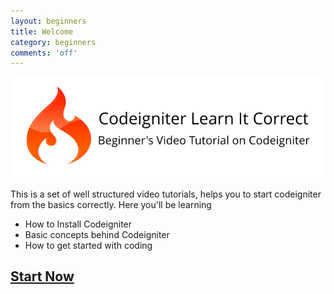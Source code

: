 ```yaml
---
layout: beginners
title: Welcome
category: beginners
comments: 'off'
---
```


![Codeingiter Tutorial](/images/beginners/codeigniter-tutorial.png)

This is a set of well structured video tutorials, helps you to start codeigniter from the basics correctly. Here you'll be learning 


* How to Install Codeigniter
* Basic concepts behind Codeigniter
* How to get started with coding

<a href='{{site.categories.beginners[1].url}}'><h2>Start Now</h2></a>